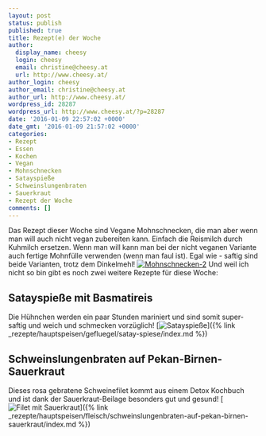 ```yaml
---
layout: post
status: publish
published: true
title: Rezept(e) der Woche
author:
  display_name: cheesy
  login: cheesy
  email: christine@cheesy.at
  url: http://www.cheesy.at/
author_login: cheesy
author_email: christine@cheesy.at
author_url: http://www.cheesy.at/
wordpress_id: 28287
wordpress_url: http://www.cheesy.at/?p=28287
date: '2016-01-09 22:57:02 +0000'
date_gmt: '2016-01-09 21:57:02 +0000'
categories:
- Rezept
- Essen
- Kochen
- Vegan
- Mohnschnecken
- Satayspieße
- Schweinslungenbraten
- Sauerkraut
- Rezept der Woche
comments: []
---
```

Das Rezept dieser Woche sind Vegane Mohnschnecken, die man aber wenn man will auch nicht vegan zubereiten kann. Einfach die Reismilch durch Kuhmilch ersetzen. Wenn man will kann man bei der nicht veganen Variante auch fertige Mohnfülle verwenden (wenn man faul ist). Egal wie - saftig sind beide Varianten, trotz dem Dinkelmehl!
[![Mohnschnecken-2](http://www.cheesy.at/wp-content/uploads/Mohnschnecken-2.jpg)](http://www.cheesy.at/rezepte/kuchen-und-torten/vegane-mohnschnecken/)
Und weil ich nicht so bin gibt es noch zwei weitere Rezepte für diese Woche:
## Satayspieße mit Basmatireis
Die Hühnchen werden ein paar Stunden mariniert und sind somit super-saftig und weich und schmecken vorzüglich!
[![Satayspieße](http://www.cheesy.at/wp-content/uploads/Satayspieße.jpg)]({% link _rezepte/hauptspeisen/gefluegel/satay-spiese/index.md %})
## Schweinslungenbraten auf Pekan-Birnen-Sauerkraut
Dieses rosa gebratene Schweinefilet kommt aus einem Detox Kochbuch und ist dank der Sauerkraut-Beilage besonders gut und gesund!
[![Filet mit Sauerkraut](http://www.cheesy.at/wp-content/uploads/Filet-mit-Sauerkraut.jpg)]({% link _rezepte/hauptspeisen/fleisch/schweinslungenbraten-auf-pekan-birnen-sauerkraut/index.md %})
